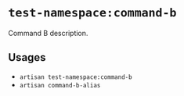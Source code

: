 <!-- Generated automatically. Do not edit. -->

# `test-namespace:command-b`

Command B description.

## Usages

* `artisan test-namespace:command-b`
* `artisan command-b-alias`
